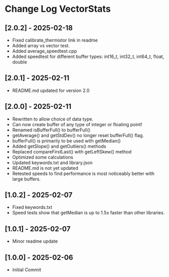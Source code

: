# Change Log VectorStats

## [2.0.2] - 2025-02-18
- Fixed calibrate_thermistor link in readme
- Added array vs vector test.
- Added average_speedtest.cpp
- Added speedtest for different buffer types: int16_t, int32_t, int64_t, float, double

## [2.0.1] - 2025-02-11
- README.md updated for version 2.0

## [2.0.0] - 2025-02-11
- Rewritten to allow choice of data type.
- Can now create buffer of any type of integer or floating point!
- Renamed isBufferFull() to bufferFull()
- getAverage() and getStdDev() no longer reset bufferFull() flag.
- bufferFull() is primarily to be used with getMedian()
- Added getSlope() and getOutliers() methods
- Replaced compareFirstLast() with getLeftSkew() method
- Optimized some calculations
- Updated keywords.txt and library.json
- README.md is not yet updated
- Retested speeds to find performance is most noticeably better with large buffers.

## [1.0.2] - 2025-02-07
- Fixed keywords.txt
- Speed tests show that getMedian is up to 1.5x faster than other libraries.

## [1.0.1] - 2025-02-07
- Minor readme update

## [1.0.0] - 2025-02-06
- Initial Commit

